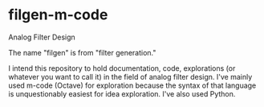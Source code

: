 # filgen-m-code
Analog Filter Design

The name "filgen" is from "filter generation." 

I intend this repository to hold documentation, code, explorations (or whatever you want to call it) in the field of analog filter design. I've mainly used m-code (Octave) for exploration because the syntax of that language is unquestionably easiest for idea exploration. I've also used Python.
